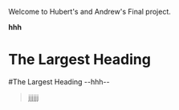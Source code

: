 Welcome to Hubert's and Andrew's Final project.

**hhh**

# The Largest Heading
#The Largest Heading
--hhh--
>jjjjjj
